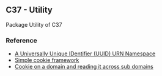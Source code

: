 ## C37 - Utility
Package Utility of C37

### Reference
- [A Universally Unique IDentifier (UUID) URN Namespace](http://www.ietf.org/rfc/rfc4122.txt)
- [Simple cookie framework](https://developer.mozilla.org/en-US/docs/Web/API/Document/cookie/Simple_document.cookie_framework)
- [Cookie on a domain and reading it across sub domains](https://stackoverflow.com/questions/5671451/creating-a-javascript-cookie-on-a-domain-and-reading-it-across-sub-domains)
